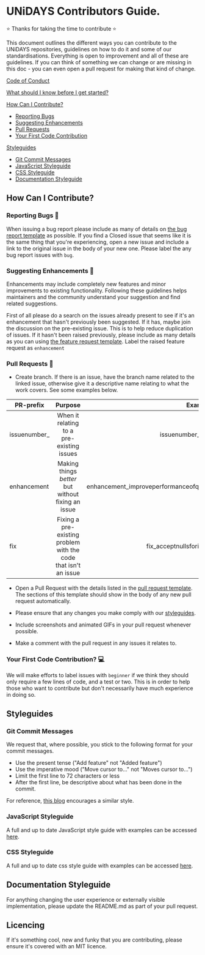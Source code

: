 # UNiDAYS Contributors Guide.

:star: Thanks for taking the time to contribute :star: 

This document outlines the different ways you can contribute to the UNiDAYS repositories, guidelines on how to do it and some of our standardisations. Everything is open to improvement and all of these are guidelines. If you can think of something we can change or are missing in this doc - you can even open a pull request for making that kind of change.

[Code of Conduct](CODE_OF_CONDUCT.md)

[What should I know before I get started?](#what-should-i-know-before-i-get-started)

[How Can I Contribute?](#how-can-i-contribute)
  * [Reporting Bugs](#reporting-bugs)
  * [Suggesting Enhancements](#suggesting-enhancements)
  * [Pull Requests](#pull-requests)
  * [Your First Code Contribution](#your-first-code-contribution)

[Styleguides](#styleguides)
  * [Git Commit Messages](#git-commit-messages)
  * [JavaScript Styleguide](#javascript-styleguide)
  * [CSS Styleguide](#css-styleguide)
  * [Documentation Styleguide](#css-styleguide)

## How Can I Contribute?

### Reporting Bugs :bug:

When issuing a bug report please include as many of details on [the bug report template](bug_report.md) as possible. If you find a Closed issue that seems like it is the same thing that you're experiencing, open a new issue and include a link to the original issue in the body of your new one. Please label the any bug report issues with `bug`.

### Suggesting Enhancements 🔎

Enhancements may include completely new features and minor improvements to existing functionality. Following these guidelines helps maintainers and the community understand your suggestion and find related suggestions.

First of all please do a search on the issues already present to see if it's an enhancement that hasn't previously been suggested. If it has, maybe join the discussion on the pre-existing issue. This is to help reduce duplication of issues. If it hasn't been raised previously, please include as many details as you can using [the feature request template](feature_request.md). Label the raised feature request as `enhancement`

### Pull Requests :thought_balloon:

- Create branch. If there is an issue, have the branch name related to the linked issue, otherwise give it a descriptive name relating to what the work covers. See some examples below.

| PR-prefix       | Purpose             | Example  |
| ------------- |:----------------:| -----:|
| issuenumber_     | When it relating to a pre-existing issues | issuenumber_583 |
| enhancement      | Making things _better_ but without fixing an issue     |   enhancement_improveperformanceofquery |
| fix  | Fixing a pre-existing problem with the code that isn't an issue      | fix_acceptnullsforinput |

- Open a Pull Request with the details listed in the [pull request template](pull_request_template.md). The sections of this template should show in the body of any new pull request automatically. 

- Please ensure that any changes you make comply with our [styleguides](#styleguides).

-	Include screenshots and animated GIFs in your pull request whenever possible.

- Make a comment with the pull request in any issues it relates to.

### Your First Code Contribution? :computer:

We will make efforts to label issues with `beginner` if we think they should only require a few lines of code, and a test or two. This is in order to help those who want to contribute but don't necessarily have much experience in doing so.

## Styleguides

### Git Commit Messages

We request that, where possible, you stick to the following format for your commit messages.

- Use the present tense ("Add feature" not "Added feature")
- Use the imperative mood ("Move cursor to..." not "Moves cursor to...")
- Limit the first line to 72 characters or less
- After the first line, be descriptive about what has been done in the commit.

For reference, [this blog](https://chris.beams.io/posts/git-commit/) encourages a similar style.

### JavaScript Styleguide

A full and up to date JavaScript style guide with examples can be accessed [here](https://github.com/johnnolan/StyleGuide/tree/master/Javascript).

### CSS Styleguide

A full and up to date css style guide with examples can be accessed [here](https://github.com/johnnolan/StyleGuide/tree/master/CSS).

## Documentation Styleguide

For anything changing the user experience or externally visible implementation, please update the README.md as part of your pull request.

## Licencing

If it's something cool, new and funky that you are contributing, please ensure it's covered with an MIT licence.